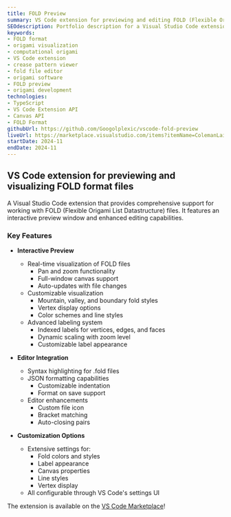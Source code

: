 ```yaml
---
title: FOLD Preview
summary: VS Code extension for previewing and editing FOLD (Flexible Origami List Datastructure) files.
SEOdescription: Portfolio description for a Visual Studio Code extension providing interactive preview, syntax highlighting, and editing features for FOLD format origami files, with customizable visualization options.
keywords:
- FOLD format
- origami visualization
- computational origami
- VS Code extension
- crease pattern viewer
- fold file editor
- origami software
- FOLD preview
- origami development
technologies: 
- TypeScript
- VS Code Extension API
- Canvas API
- FOLD Format
githubUrl: https://github.com/Googolplexic/vscode-fold-preview
liveUrl: https://marketplace.visualstudio.com/items?itemName=ColemanLai.fold-preview
startDate: 2024-11
endDate: 2024-11
---
```


## VS Code extension for previewing and visualizing FOLD format files

A Visual Studio Code extension that provides comprehensive support for working with FOLD (Flexible Origami List Datastructure) files. It features an interactive preview window and enhanced editing capabilities.

### Key Features

- **Interactive Preview**
  - Real-time visualization of FOLD files
    - Pan and zoom functionality
    - Full-window canvas support
    - Auto-updates with file changes
  - Customizable visualization
    - Mountain, valley, and boundary fold styles
    - Vertex display options
    - Color schemes and line styles
  - Advanced labeling system
    - Indexed labels for vertices, edges, and faces
    - Dynamic scaling with zoom level
    - Customizable label appearance

- **Editor Integration**
  - Syntax highlighting for .fold files
  - JSON formatting capabilities
    - Customizable indentation
    - Format on save support
  - Editor enhancements
    - Custom file icon
    - Bracket matching
    - Auto-closing pairs

- **Customization Options**
  - Extensive settings for:
    - Fold colors and styles
    - Label appearance
    - Canvas properties
    - Line styles
    - Vertex display
  - All configurable through VS Code's settings UI

The extension is available on the [VS Code Marketplace](https://marketplace.visualstudio.com/items?itemName=ColemanLai.fold-preview)!
